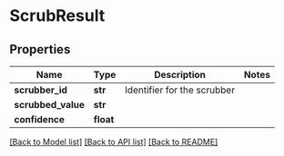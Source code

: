 # ScrubResult

## Properties
Name | Type | Description | Notes
------------ | ------------- | ------------- | -------------
**scrubber_id** | **str** | Identifier for the scrubber | 
**scrubbed_value** | **str** |  | 
**confidence** | **float** |  | 

[[Back to Model list]](../README.md#documentation-for-models) [[Back to API list]](../README.md#documentation-for-api-endpoints) [[Back to README]](../README.md)


